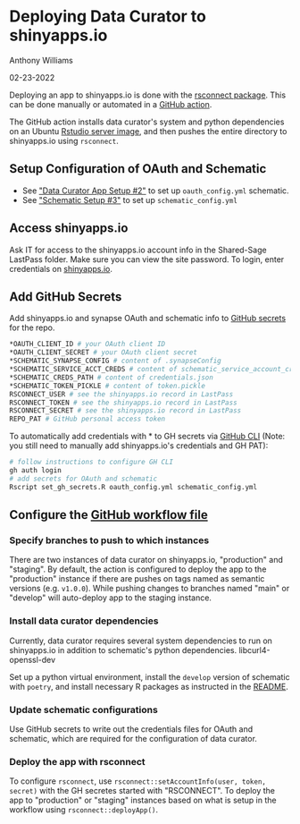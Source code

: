 # Deploying Data Curator to shinyapps.io

Anthony Williams

 02-23-2022

Deploying an app to shinyapps.io is done with the [rsconnect package](https://github.com/rstudio/rsconnect/).
This can be done manually or automated in a [GitHub action](.github/workflows/shinyapps_deploy.yml).

The GitHub action installs data curator's system and python dependencies on an Ubuntu [Rstudio server image](https://hub.docker.com/r/rocker/rstudio), and then pushes 
the entire directory to shinyapps.io using `rsconnect`.

## Setup Configuration of OAuth and Schematic
- See ["Data Curator App Setup #2"](https://github.com/Sage-Bionetworks/data_curator#data-curator-app-setup) to set up `oauth_config.yml` schematic. 
- See ["Schematic Setup #3"](https://github.com/Sage-Bionetworks/data_curator#schematic-setup) to set up `schematic_config.yml`

## Access shinyapps.io
Ask IT for access to the shinyapps.io account info in the Shared-Sage LastPass folder. Make sure you can view the site password. To login, enter credentials on [shinyapps.io](https://www.shinyapps.io/admin/#/login).

## Add GitHub Secrets
Add shinyapps.io and synapse OAuth and schematic info to 
[GitHub secrets](https://docs.github.com/en/actions/security-guides/encrypted-secrets) 
for the repo.
```bash
*OAUTH_CLIENT_ID # your OAuth client ID
*OAUTH_CLIENT_SECRET # your OAuth client secret
*SCHEMATIC_SYNAPSE_CONFIG # content of .synapseConfig
*SCHEMATIC_SERVICE_ACCT_CREDS # content of schematic_service_account_creds.json
*SCHEMATIC_CREDS_PATH # content of credentials.json
*SCHEMATIC_TOKEN_PICKLE # content of token.pickle
RSCONNECT_USER # see the shinyapps.io record in LastPass
RSCONNECT_TOKEN # see the shinyapps.io record in LastPass
RSCONNECT_SECRET # see the shinyapps.io record in LastPass
REPO_PAT # GitHub personal access token
```

To automatically add credentials with * to GH secrets via [GitHub CLI](https://cli.github.com/manual/index) (Note: you still need to manually add shinyapps.io's credentials and GH PAT):

```bash
# follow instructions to configure GH CLI
gh auth login
# add secrets for OAuth and schematic  
Rscript set_gh_secrets.R oauth_config.yml schematic_config.yml
```

## Configure the [GitHub workflow file](.github/workflows/shinyapps_deploy.yml)

### Specify branches to push to which instances
There are two instances of data curator on shinyapps.io, "production" and "staging". By default, the action is configured to deploy the app to the "production" instance if there are pushes on tags named as semantic versions (e.g. `v1.0.0`). While pushing changes to branches named "main" or "develop" will auto-deploy app to the staging instance.

### Install data curator dependencies
Currently, data curator requires several system dependencies to run on shinyapps.io in addition to schematic's python dependencies. libcurl4-openssl-dev

Set up a python virtual environment, install the `develop` version of schematic with `poetry`, and install necessary R packages as instructed in the [README](https://github.com/Sage-Bionetworks/data_curator/blob/main/README.md). 

### Update schematic configurations
Use GitHub secrets to write out the credentials files for OAuth and schematic, which are required for the configuration of data curator.

### Deploy the app with rsconnect
To configure `rsconnect`, use `rsconnect::setAccountInfo(user, token, secret)` with the GH secretes started with "RSCONNECT". To deploy the app to "production" or "staging" instances based on what is setup in the workflow using `rsconnect::deployApp()`.

